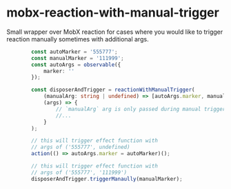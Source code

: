 # mobx-reaction-with-manual-trigger

Small wrapper over MobX reaction for cases where you 
would like to trigger reaction manually sometimes with additional args.


```typescript
        const autoMarker = '555777';
        const manualMarker = '111999';
        const autoArgs = observable({
            marker: ''
        });

        const disposerAndTrigger = reactionWithManualTrigger(
            (manualArg: string | undefined) => [autoArgs.marker, manualArg],
            (args) => {
                // `manualArg` arg is only passed during manual trigger 
                //...
            }
        );

        // this will trigger effect function with 
        // args of ('555777', undefined)
        action(() => autoArgs.marker = autoMarker)();

        // this will trigger effect function with 
        // args of ('555777', '111999')
        disposerAndTrigger.triggerManaully(manualMarker);
```
